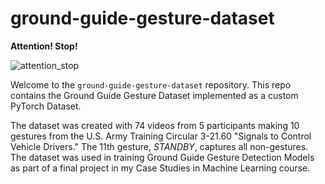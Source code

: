 # ground-guide-gesture-dataset
**Attention! Stop!**

![attention_stop](https://github.com/user-attachments/assets/20088944-057a-448e-b0fb-61628ca2df75)


Welcome to the `ground-guide-gesture-dataset` repository. This repo contains the Ground Guide Gesture Dataset implemented as a custom PyTorch Dataset.

The dataset was created with 74 videos from 5 participants making 10 gestures from the U.S. Army Training Circular 3-21.60 "Signals to Control Vehicle Drivers." The 11th gesture, _STANDBY_, captures all non-gestures. The dataset was used in training Ground Guide Gesture Detection Models as part of a final project in my Case Studies in Machine Learning course.
